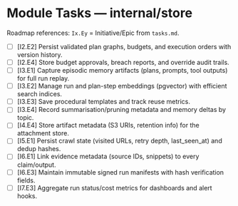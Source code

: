 # Module Tasks — internal/store

Roadmap references: `Ix.Ey` = Initiative/Epic from `tasks.md`.

- [ ] [I2.E2] Persist validated plan graphs, budgets, and execution orders with version history.
- [ ] [I2.E4] Store budget approvals, breach reports, and override audit trails.
- [ ] [I3.E1] Capture episodic memory artifacts (plans, prompts, tool outputs) for full run replay.
- [ ] [I3.E2] Manage run and plan-step embeddings (pgvector) with efficient search indices.
- [ ] [I3.E3] Save procedural templates and track reuse metrics.
- [ ] [I3.E4] Record summarisation/pruning metadata and memory deltas by topic.
- [ ] [I4.E4] Store artifact metadata (S3 URIs, retention info) for the attachment store.
- [ ] [I5.E1] Persist crawl state (visited URLs, retry depth, last_seen_at) and dedup hashes.
- [ ] [I6.E1] Link evidence metadata (source IDs, snippets) to every claim/output.
- [ ] [I6.E3] Maintain immutable signed run manifests with hash verification fields.
- [ ] [I7.E3] Aggregate run status/cost metrics for dashboards and alert hooks.
